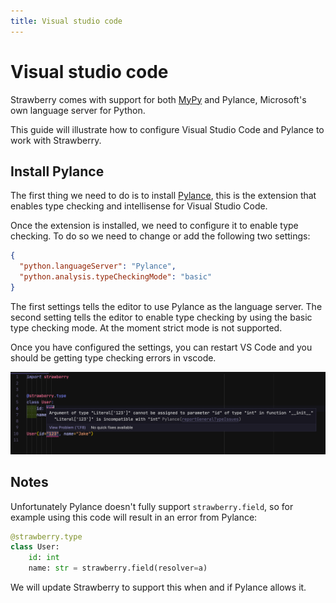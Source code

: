 ```yaml
---
title: Visual studio code
---
```


# Visual studio code

Strawberry comes with support for both [MyPy](./mypy.md) and Pylance,
Microsoft's own language server for Python.

This guide will illustrate how to configure Visual Studio Code and Pylance to
work with Strawberry.

## Install Pylance

The first thing we need to do is to install
[Pylance](https://marketplace.visualstudio.com/items?itemName=ms-python.vscode-pylance),
this is the extension that enables type checking and intellisense for Visual
Studio Code.

Once the extension is installed, we need to configure it to enable type
checking. To do so we need to change or add the following two settings:

```json
{
  "python.languageServer": "Pylance",
  "python.analysis.typeCheckingMode": "basic"
}
```

The first settings tells the editor to use Pylance as the language server. The
second setting tells the editor to enable type checking by using the basic type
checking mode. At the moment strict mode is not supported.

Once you have configured the settings, you can restart VS Code and you should be
getting type checking errors in vscode.

![Pylance showing a type error](./pylance.png)

## Notes

Unfortunately Pylance doesn't fully support `strawberry.field`, so for example
using this code will result in an error from Pylance:

```python
@strawberry.type
class User:
    id: int
    name: str = strawberry.field(resolver=a)
```

We will update Strawberry to support this when and if Pylance allows it.
